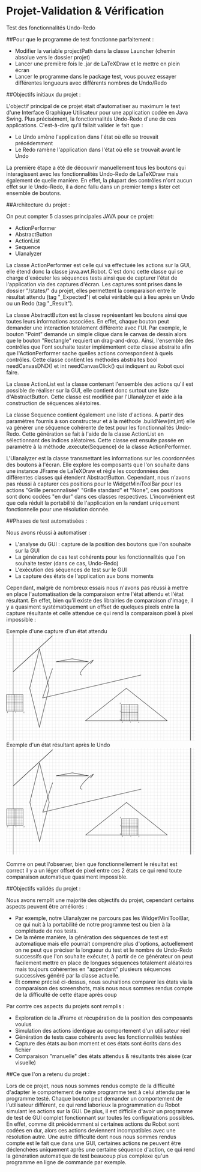 # Projet-Validation & Vérification
Test des fonctionnalités Undo-Redo

##Pour que le programme de test fonctionne parfaitement :
  - Modifier la variable projectPath dans la classe Launcher (chemin absolue vers le dossier projet)
  - Lancer une première fois le .jar de LaTeXDraw et le mettre en plein écran
  - Lancer le programme dans le package test, vous pouvez essayer différentes longueurs avec différents nombres de Undo/Redo
  
##Objectifs initiaux du projet :

L'objectif principal de ce projet était d'automatiser au maximum le test d'une Interface Graphique Utilisateur pour une application codée en Java Swing. Plus précisément, la fonctionnalités Undo-Redo d'une de ces applications. C'est-à-dire qu'il fallait valider le fait que :
- Le Undo amène l'application dans l'état où elle se trouvait précédemment
- Le Redo ramène l'application dans l'état où elle se trouvait avant le Undo

La première étape a été de découvrir manuellement tous les boutons qui interagissent avec les fonctionnalités Undo-Redo de LaTeXDraw mais également de quelle manière. En effet, la plupart des contrôles n'ont aucun effet sur le Undo-Redo, il a donc fallu dans un premier temps lister cet ensemble de boutons.

##Architecture du projet :

On peut compter 5 classes principales JAVA pour ce projet:
- ActionPerformer
- AbstractButton
- ActionList
- Sequence
- UIanalyzer
	
La classe ActionPerformer est celle qui va effectuée les actions sur la GUI, elle étend donc la classe java.awt.Robot. C'est donc cette classe qui se charge d'exécuter les séquences tests ainsi que de capturer l'état de l'application via des captures d'écran. Les captures sont prises dans le dossier "/states/" du projet, elles permettent la comparaison entre le résultat attendu (tag "_Expected") et celui véritable qui à lieu après un Undo ou un Redo (tag "_Result").
	
La classe AbstractButton est la classe représentant les boutons ainsi que toutes leurs informations associées. En effet, chaque bouton peut demander une interaction totalement différente avec l'UI. Par exemple, le bouton "Point" demande un simple clique dans le canvas de dessin alors que le bouton "Rectangle" requiert un drag-and-drop. Ainsi, l'ensemble des contrôles que l'ont souhaite tester implémentent cette classe abstraite afin que l'ActionPerformer sache quelles actions correspondent à quels contrôles. Cette classe contient les méthodes abstraites bool needCanvasDND() et int needCanvasClick() qui indiquent au Robot quoi faire.

La classe ActionList est la classe contenant l'ensemble des actions qu'il est possible de réaliser sur la GUI, elle contient donc surtout une liste d'AbstractButton. Cette classe est modifiée par l'UIanalyzer et aide à la construction de séquences aléatoires.

La classe Sequence contient également une liste d'actions. A partir des paramètres fournis à son constructeur et à la méthode .buildNew(int,int) elle va générer une séquence cohérente de test pour les fonctionnalités Undo-Redo. Cette génération se fait à l'aide de la classe ActionList en sélectionnant des indices aléatoires. Cette classe est ensuite passée en paramètre à la méthode .execute(Sequence) de la classe ActionPerformer.

L'UIanalyzer est la classe transmettant les informations sur les coordonnées des boutons à l'écran. Elle explore les composants que l'on souhaite dans une instance JFrame de LaTeXDraw et règle les coordonnées des différentes classes qui étendent AbstractButton. Cependant, nous n'avons pas réussi à capturer ces positions pour le WidgetMiniToolBar pour les actions "Grille personnalisée" "Grille standard" et "None", ces positions sont donc codées "en dur" dans ces classes respectives. L'inconvénient est que cela réduit la portabilité de l'application en la rendant uniquement fonctionnelle pour une résolution donnée.

##Phases de test automatisées :

Nous avons réussi à automatiser :
- L'analyse du GUI : capture de la position des boutons que l'on souhaite sur la GUI
- La génération de cas test cohérents pour les fonctionnalités que l'on souhaite tester (dans ce cas, Undo-Redo)
- L'exécution des séquences de test sur le GUI
- La capture des états de l'application aux bons moments

Cependant, malgrè de nombreux essais nous n'avons pas réussi à mettre en place l'automatisation de la comparaison entre l'état attendu et l'état résultant. En effet, bien qu'il existe des librairies de comparaison d'image, il y a quasiment systématiquement un offset de quelques pixels entre la capture résultante et celle attendue ce qui rend la comparaison pixel à pixel impossible :

Exemple d'une capture d'un état attendu
![alt tag](https://github.com/jdelvinquier/Projet-VV/blob/master/img_readme/1.jpg)
Exemple d'un état résultant après le Undo
![alt tag](https://github.com/jdelvinquier/Projet-VV/blob/master/img_readme/2.jpg)

Comme on peut l'observer, bien que fonctionnellement le résultat est correct il y a un léger offset de pixel entre ces 2 états ce qui rend toute comparaison automatique quasiment impossible.

##Objectifs validés du projet :

Nous avons remplit une majorité des objectifs du projet, cependant certains aspects peuvent être améliorés :

- Par exemple, notre UIanalyzer ne parcours pas les WidgetMiniToolBar, ce qui nuit à la portabilité de notre programme test ou bien à la complétude de nos tests.
- De la même manière, la génération des séquences de test est automatique mais elle pourrait comprendre plus d'options, actuellement on ne peut que préciser la longueur du test et le nombre de Undo-Redo successifs que l'on souhaite exécuter, à partir de ce générateur on peut facilement mettre en place de longues séquences totalement aléatoires mais toujours cohérentes en "appendant" plusieurs séquences successives généré par la classe actuelle.
- Et comme précisé ci-dessus, nous souhaitions comparer les états via la comparaison des screenshots, mais nous nous sommes rendus compte de la difficulté de cette étape après coup

Par contre ces aspects du projets sont remplis :

- Exploration de la JFrame et récupération de la position des composants voulus
- Simulation des actions identique au comportement d'un utilisateur réel
- Génération de tests case cohérents avec les fonctionnalités testées
- Capture des états au bon moment et ces états sont écrits dans des fichier
- Comparaison "manuelle" des états attendus & résultants  très aisée (car visuelle)

##Ce que l'on a retenu du projet :

Lors de ce projet, nous nous sommes rendus compte de la difficulté d'adapter le comportement de notre programme test à celui attendu par le programme testé. Chaque bouton peut demander un comportement de l'utilisateur différent, ce qui rend laborieux la programmation du Robot simulant les actions sur la GUI.
De plus, il est difficile d'avoir un programme de test de GUI complet fonctionnant sur toutes les configurations possibles. En effet, comme dit précédemment si certaines actions du Robot sont codées en dur, alors ces actions deviennent incompatibles avec une résolution autre.
Une autre difficulté dont nous nous sommes rendus compte est le fait que dans une GUI, certaines actions ne peuvent être déclenchées uniquement après une certaine séquence d'action, ce qui rend la génération automatique de test beaucoup plus complexe qu'un programme en ligne de commande par exemple.
